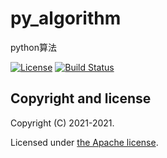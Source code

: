 # py_algorithm
python算法

[![License](https://img.shields.io/badge/License-Apache%202.0-blue.svg)](./LICENSE)
[![Build Status](https://travis-ci.com/rykerli/py_algorithm.svg?branch=main)](https://travis-ci.com/github/rykerli/py_algorithm)


## Copyright and license

Copyright (C) 2021-2021.

Licensed under [the Apache license](LICENSE).
